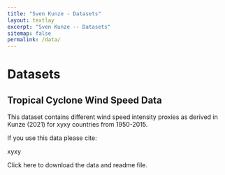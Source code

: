 ```yaml
---
title: "Sven Kunze - Datasets"
layout: textlay
excerpt: "Sven Kunze -- Datasets"
sitemap: false
permalink: /data/
---
```


# Datasets


## Tropical Cyclone Wind Speed Data

This dataset contains different wind speed intensity proxies as derived in Kunze (2021) for xyxy countries from 1950-2015.

If you use this data please cite: 

xyxy 

Click here to download the data and readme file. 
